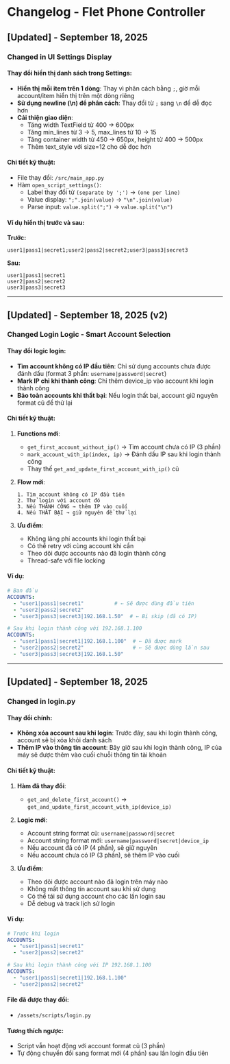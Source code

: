# Changelog - Flet Phone Controller

## [Updated] - September 18, 2025

### Changed in UI Settings Display

#### Thay đổi hiển thị danh sách trong Settings:
- **Hiển thị mỗi item trên 1 dòng**: Thay vì phân cách bằng `;`, giờ mỗi account/item hiển thị trên một dòng riêng
- **Sử dụng newline (\n) để phân cách**: Thay đổi từ `;` sang `\n` để dễ đọc hơn
- **Cải thiện giao diện**: 
  - Tăng width TextField từ 400 → 600px
  - Tăng min_lines từ 3 → 5, max_lines từ 10 → 15
  - Tăng container width từ 450 → 650px, height từ 400 → 500px
  - Thêm text_style với size=12 cho dễ đọc hơn

#### Chi tiết kỹ thuật:
- File thay đổi: `/src/main_app.py`
- Hàm `open_script_settings()`: 
  - Label thay đổi từ `(separate by ';')` → `(one per line)`
  - Value display: `";".join(value)` → `"\n".join(value)`
  - Parse input: `value.split(";")` → `value.split("\n")`

#### Ví dụ hiển thị trước và sau:
**Trước:**
```
user1|pass1|secret1;user2|pass2|secret2;user3|pass3|secret3
```

**Sau:**
```
user1|pass1|secret1
user2|pass2|secret2  
user3|pass3|secret3
```

---

## [Updated] - September 18, 2025 (v2)

### Changed Login Logic - Smart Account Selection

#### Thay đổi logic login:
- **Tìm account không có IP đầu tiên**: Chỉ sử dụng accounts chưa được đánh dấu (format 3 phần: `username|password|secret`)
- **Mark IP chỉ khi thành công**: Chỉ thêm device_ip vào account khi login thành công
- **Bảo toàn accounts khi thất bại**: Nếu login thất bại, account giữ nguyên format cũ để thử lại

#### Chi tiết kỹ thuật:

1. **Functions mới**:
   - `get_first_account_without_ip()` → Tìm account chưa có IP (3 phần)
   - `mark_account_with_ip(index, ip)` → Đánh dấu IP sau khi login thành công
   - Thay thế `get_and_update_first_account_with_ip()` cũ

2. **Flow mới**:
   ```
   1. Tìm account không có IP đầu tiên
   2. Thử login với account đó
   3. Nếu THÀNH CÔNG → thêm IP vào cuối
   4. Nếu THẤT BẠI → giữ nguyên để thử lại
   ```

3. **Ưu điểm**:
   - Không lãng phí accounts khi login thất bại
   - Có thể retry với cùng account khi cần
   - Theo dõi được accounts nào đã login thành công
   - Thread-safe với file locking

#### Ví dụ:
```yaml
# Ban đầu
ACCOUNTS:
  - "user1|pass1|secret1"          # ← Sẽ được dùng đầu tiên
  - "user2|pass2|secret2" 
  - "user3|pass3|secret3|192.168.1.50"  # ← Bị skip (đã có IP)

# Sau khi login thành công với 192.168.1.100
ACCOUNTS:
  - "user1|pass1|secret1|192.168.1.100"  # ← Đã được mark
  - "user2|pass2|secret2"                # ← Sẽ được dùng lần sau
  - "user3|pass3|secret3|192.168.1.50"
```

---

## [Updated] - September 18, 2025

### Changed in login.py

#### Thay đổi chính:
- **Không xóa account sau khi login**: Trước đây, sau khi login thành công, account sẽ bị xóa khỏi danh sách
- **Thêm IP vào thông tin account**: Bây giờ sau khi login thành công, IP của máy sẽ được thêm vào cuối chuỗi thông tin tài khoản

#### Chi tiết kỹ thuật:

1. **Hàm đã thay đổi**:
   - `get_and_delete_first_account()` → `get_and_update_first_account_with_ip(device_ip)`
   
2. **Logic mới**:
   - Account string format cũ: `username|password|secret`
   - Account string format mới: `username|password|secret|device_ip`
   - Nếu account đã có IP (4 phần), sẽ giữ nguyên
   - Nếu account chưa có IP (3 phần), sẽ thêm IP vào cuối

3. **Ưu điểm**:
   - Theo dõi được account nào đã login trên máy nào
   - Không mất thông tin account sau khi sử dụng
   - Có thể tái sử dụng account cho các lần login sau
   - Dễ debug và track lịch sử login

#### Ví dụ:
```yaml
# Trước khi login
ACCOUNTS:
  - "user1|pass1|secret1"
  - "user2|pass2|secret2"

# Sau khi login thành công với IP 192.168.1.100
ACCOUNTS:
  - "user1|pass1|secret1|192.168.1.100"
  - "user2|pass2|secret2"
```

#### File đã được thay đổi:
- `/assets/scripts/login.py`

#### Tương thích ngược:
- Script vẫn hoạt động với account format cũ (3 phần)
- Tự động chuyển đổi sang format mới (4 phần) sau lần login đầu tiên
